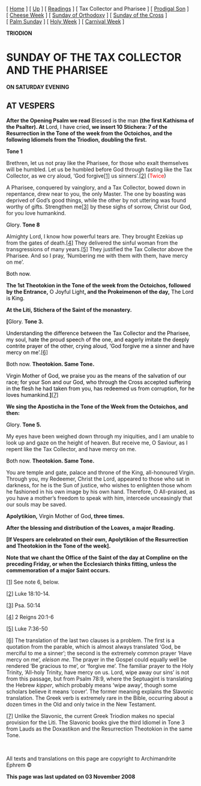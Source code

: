 \[ [Home](index.md) \] \[ [Up](triodion.md) \] \[ [Readings](readLent.md) \] \[ Tax Collector and Pharisee \] \[ [Prodigal Son](ProdigalE.md) \] \[ [Cheese Week](cheese_week.md) \] \[ [Sunday of Orthodoxy](sunday_of_orthodoxy.md) \] \[ [Sunday of the Cross](sunday_of_the_cross.md) \] \[ [Palm Sunday](palm.md) \] \[ [Holy Week](holyweek.md) \] \[ [Carnival Week](carnival_week.md) \]

**TRIODION**

SUNDAY OF THE TAX COLLECTOR AND THE PHARISEE
============================================

**ON SATURDAY EVENING**

AT VESPERS
----------

**After the Opening Psalm we read** <span style="color:windowtext">Blessed is the man</span> **(the first Kathisma of the Psalter). At** <span style="color:windowtext">Lord, I have cried</span>**, we insert 10 Stichera: 7 of the Resurrection in the Tone of the week from the Octoichos, and the following Idiomels from the Triodion, doubling the first.**

**Tone 1**

Brethren, let us not pray like the Pharisee, for those who exalt themselves will be humbled. Let us be humbled before God through fasting like the Tax Collector, as we cry aloud, ‘God forgive<a href="#_ftn1" id="_ftnref1">[1]</a> us sinners’.<a href="#_ftn2" id="_ftnref2">[2]</a> <span style="mso-bidi-font-style:italic">(<span style="color:red">Twice</span>)</span>

A Pharisee, conquered by vainglory, and a Tax Collector, bowed down in repentance, drew near to you, the only Master. The one by boasting was deprived of God’s good things, while the other by not uttering was found worthy of gifts. Strengthen me<a href="#_ftn3" id="_ftnref3">[3]</a> by these sighs of sorrow, Christ our God, for you love humankind.

<span style="color:windowtext">Glory.</span> **Tone 8**

Almighty Lord, I know how powerful tears are. They brought Ezekias up from the gates of death.<a href="#_ftn4" id="_ftnref4">[4]</a> They delivered the sinful woman from the transgressions of many years.<a href="#_ftn5" id="_ftnref5">[5]</a> They justified the Tax Collector above the Pharisee. And so I pray, ‘Numbering me with them with them, have mercy on me’.

<span style="color:windowtext">Both now. </span>

**The 1st Theotokion in the Tone of the week from the Octoichos, followed by the Entrance,** <span style="color:windowtext">O Joyful Light</span>**, and the Prokeimenon of the day,** <span style="color:windowtext">The Lord is King</span>.

**At the Liti, Stichera of the Saint of the monastery.**

<span style="mso-bidi-font-style:italic">**\[**</span><span style="color:windowtext">Glory. </span>**Tone 3.**

<span style="color: windowtext">Understanding the difference between the Tax Collector and the Pharisee, my soul, hate the proud speech of the one, and eagerly imitate the deeply contrite prayer of the other, crying aloud, ‘God forgive me a sinner and have mercy on me’.</span><a href="#_ftn6" id="_ftnref6">[6]</a>

<span style="color:windowtext">Both now.</span> **Theotokion. Same Tone.**

<span style="color:windowtext">Virgin Mother of God, we praise you as the means of the salvation of our race; for your Son and our God, who through the Cross accepted suffering in the flesh he had taken from you, has redeemed us from corruption, for he loves humankind.</span><span style="mso-bidi-font-style:italic">**\]**</span><a href="#_ftn7" id="_ftnref7">[7]</a>

**We sing the Aposticha in the Tone of the Week from the Octoichos, and then:**

<span style="color:windowtext">Glory.</span> **Tone 5.**

My eyes have been weighed down through my iniquities, and I am unable to look up and gaze on the height of heaven. But receive me, O Saviour, as I repent like the Tax Collector, and have mercy on me.

<span style="color:windowtext">Both now.</span> **Theotokion. Same Tone.**

You are temple and gate, palace and throne of the King, all-honoured Virgin. Through you, my Redeemer, Christ the Lord, appeared to those who sat in darkness, for he is the Sun of justice, who wishes to enlighten those whom he fashioned in his own image by his own hand. Therefore, O All-praised, as you have a mother’s freedom to speak with him, intercede unceasingly that our souls may be saved.

**Apolytikion,** <span style="color:windowtext">Virgin Mother of God</span>**, three times.**

**After the blessing and distribution of the Loaves, a major Reading.**

**\[If Vespers are celebrated on their own, Apolytikion of the Resurrection and Theotokion in the Tone of the week\].**

**Note that we chant the Office of the Saint of the day at Compline on the preceding Friday, or when the Ecclesiarch thinks fitting, unless the commemoration of a major <span style="text-transform:uppercase">s</span>aint occurs.**

<a href="#_ftnref1" id="_ftn1">[1]</a> See note 6, below.

<a href="#_ftnref2" id="_ftn2">[2]</a> Luke 18:10-14.

<a href="#_ftnref3" id="_ftn3">[3]</a> Psa. 50:14

<a href="#_ftnref4" id="_ftn4">[4]</a> 2 Reigns 20:1-6

<a href="#_ftnref5" id="_ftn5">[5]</a> Luke 7:36-50

<a href="#_ftnref6" id="_ftn6">[6]</a> The translation of the last two clauses is a problem. The first is a quotation from the parable, which is almost always translated ‘God, be merciful to me a sinner’; the second is the extremely common prayer ‘Have mercy on me’, *eleison me.* The prayer in the Gospel could equally well be rendered ‘Be gracious to me’, or ‘forgive me’. The familiar prayer to the Holy Trinity, ‘All-holy Trinity, have mercy on us. Lord, wipe away our sins’ is not from this passage, but from Psalm 78:9, where the Septuagint is translating the Hebrew *kipper*, which probably means ‘wipe away’, though some scholars believe it means ‘cover’. The former meaning explains the Slavonic translation. The Greek verb is extremely rare in the Bible, occurring about a dozen times in the Old and only twice in the New Testament. 

<a href="#_ftnref7" id="_ftn7">[7]</a> Unlike the Slavonic, the current Greek Triodion makes no special provision for the Liti. The Slavonic books give the third Idiomel in Tone 3 from Lauds as the Doxastikon and the Resurrection Theotokion in the same Tone. 

 

All texts and translations on this page are copyright to
Archimandrite Ephrem ©

**This page was last updated on 03 November 2008**
